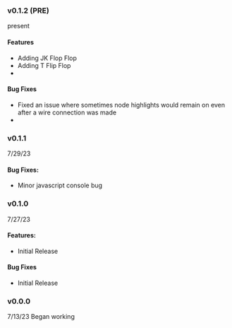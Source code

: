 ### v0.1.2 (PRE)
present
#### Features
- Adding JK Flop Flop
- Adding T Flip Flop
-
#### Bug Fixes
- Fixed an issue where sometimes node highlights would remain on even after a wire connection was made
-

### v0.1.1
7/29/23
#### Bug Fixes:
- Minor javascript console bug

### v0.1.0
7/27/23
#### Features:
- Initial Release
#### Bug Fixes
- Initial Release

### v0.0.0
7/13/23
Began working
